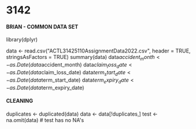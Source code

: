 # 3142

#### BRIAN - COMMON DATA SET ####
library(dplyr)

data <- read.csv("ACTL31425110AssignmentData2022.csv", header = TRUE, stringsAsFactors = TRUE)
summary(data)
data$accident_month <- as.Date(data$accident_month)
data$claim_loss_date <- as.Date(data$claim_loss_date)
data$term_start_date <- as.Date(data$term_start_date)
data$term_expiry_date <- as.Date(data$term_expiry_date)

#### CLEANING ####
duplicates <- duplicated(data)
data <- data[!duplicates,]
test <- na.omit(data) # test has no NA's
